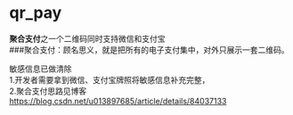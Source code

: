 # qr_pay
**聚合支付**之一个二维码同时支持微信和支付宝  
###聚合支付：顾名思义，就是把所有的电子支付集中，对外只展示一套二维码。   



敏感信息已做清除  
1.开发者需要拿到微信、支付宝牌照将敏感信息补充完整，  
2.聚合支付思路见博客   https://blog.csdn.net/u013897685/article/details/84037133
